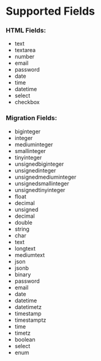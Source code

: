 
# Supported Fields

### HTML Fields:

 - text
 - textarea
 - number
 - email
 - password
 - date
 - time
 - datetime
 - select
 - checkbox

### Migration Fields:

 - biginteger
 - integer
 - mediuminteger
 - smallinteger
 - tinyinteger
 - unsignedbiginteger
 - unsignedinteger
 - unsignedmediuminteger
 - unsignedsmallinteger
 - unsignedtinyinteger
 - float
 - decimal
 - unsigned
 - decimal
 - double
 - string
 - char
 - text
 - longtext
 - mediumtext
 - json
 - jsonb
 - binary
 - password
 - email
 - date
 - datetime
 - datetimetz
 - timestamp
 - timestamptz
 - time
 - timetz
 - boolean
 - select
 - enum
